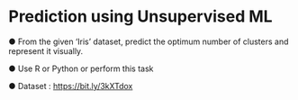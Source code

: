 # Prediction using Unsupervised ML

● From the given ‘Iris’ dataset, predict the optimum number of clusters
	and represent it visually.

● Use R or Python or perform this task

● Dataset : https://bit.ly/3kXTdox